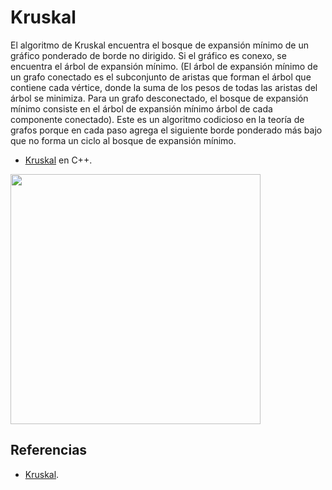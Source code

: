 # Kruskal

El algoritmo de Kruskal encuentra el bosque de expansión mínimo de un gráfico ponderado de borde no dirigido. Si el gráfico es conexo, se encuentra el árbol de expansión 
mínimo. (El árbol de expansión mínimo de un grafo conectado es el subconjunto de aristas que forman el árbol que contiene cada vértice, donde la suma de los pesos de 
todas las aristas del árbol se minimiza. Para un grafo desconectado, el bosque de expansión mínimo consiste en el árbol de expansión mínimo árbol de cada componente 
conectado). Este es un algoritmo codicioso en la teoría de grafos porque en cada paso agrega el siguiente borde ponderado más bajo que no forma un ciclo al bosque de 
expansión mínimo.

* [Kruskal](https://github.com/Lutyvr02/Algoritmica/blob/main/Contenidos/Kruskal/kruskal.cpp) en C++.
<img src="https://user-images.githubusercontent.com/101956531/197397528-84839d7d-ccf1-490d-80aa-c5e7ca375019.png" width="400">

## Referencias
* [Kruskal](https://www.geeksforgeeks.org/kruskals-minimum-spanning-tree-algorithm-greedy-algo-2/).
